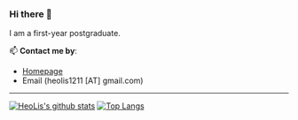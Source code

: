 ### Hi there 👋
I am a first-year postgraduate.

📫 **Contact me by**:
- [Homepage](http://ishero.net/)
- Email (heolis1211 [AT] gmail.com)

----

[![HeoLis's github stats](https://github-readme-stats.vercel.app/api?username=wmpscc&theme=material-palenight&count_private=true&hide=contribs)](https://github.com/anuraghazra/github-readme-stats)
[![Top Langs](https://github-readme-stats.vercel.app/api/top-langs/?username=wmpscc&theme=material-palenight&hide=Jupyter&layout=compact)](https://github.com/anuraghazra/github-readme-stats)
